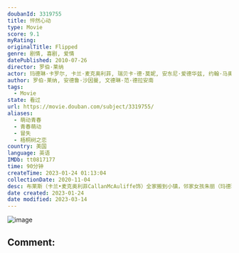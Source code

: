 ```yaml
---
doubanId: 3319755
title: 怦然心动
type: Movie
score: 9.1
myRating: 
originalTitle: Flipped
genre: 剧情, 喜剧, 爱情
datePublished: 2010-07-26
director: 罗伯·莱纳
actor: 玛德琳·卡罗尔, 卡兰·麦克奥利菲, 瑞贝卡·德·莫妮, 安东尼·爱德华兹, 约翰·马奥尼, 佩内洛普·安·米勒, 艾丹·奎因, 凯文·韦斯曼, 摩根·莉莉, 瑞安·克茨纳, 吉莉安·普法夫, 迈克尔·博萨, 博·勒纳, 杰奎琳·埃沃拉, 泰勒·格鲁秀斯, 艾莉·布莱恩特, 阿什莉·泰勒, 伊瑟尔·布罗萨德, 科迪·霍恩, 迈克尔·博尔顿, 肖恩·哈珀, 斯戴芬妮·斯考特, 帕特丽夏·伦茨, 马修·戈尔德, 阿罗拉·凯瑟琳·史密斯, 凯莉·唐纳利, 索菲亚·撒高, 米歇尔·梅斯默, 斯科特·乔尔·吉兹基, 罗德·迈尔斯, undefined, 凯特琳·帕西托
author: 罗伯·莱纳, 安德鲁·沙因曼, 文德琳·范·德拉安南
tags:
  - Movie
state: 看过
url: https://movie.douban.com/subject/3319755/
aliases:
  - 萌动青春
  - 青春萌动
  - 冒失
  - 梧桐树之恋
country: 美国
language: 英语
IMDb: tt0817177
time: 90分钟
createTime: 2023-01-24 01:13:04
collectionDate: 2020-11-04
desc: 布莱斯（卡兰•麦克奥利菲CallanMcAuliffe饰）全家搬到小镇，邻家女孩朱丽（玛德琳•卡罗尔MadelineCarroll饰）前来帮忙。她对他一见钟情，心愿是获得他的吻。两人是同班...
date created: 2023-01-24
date modified: 2023-03-14
---
```


![image](p501177648.jpg)

Comment:
---
